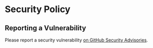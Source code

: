 # Security Policy

## Reporting a Vulnerability

Please report a security vulnerability [on GitHub Security Advisories](https://github.com/xdev-software/xdev-db-db2/security/advisories/new).
